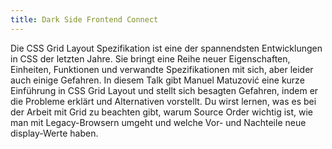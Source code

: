 ```yaml
---
title: Dark Side Frontend Connect
---
```

Die CSS Grid Layout Spezifikation ist eine der spannendsten Entwicklungen in CSS der letzten Jahre. Sie bringt eine Reihe neuer Eigenschaften, Einheiten, Funktionen und verwandte Spezifikationen mit sich, aber leider auch einige Gefahren. In diesem Talk gibt Manuel Matuzović eine kurze Einführung in CSS Grid Layout und stellt sich besagten Gefahren, indem er die Probleme erklärt und Alternativen vorstellt. Du wirst lernen, was es bei der Arbeit mit Grid zu beachten gibt, warum Source Order wichtig ist, wie man mit Legacy-Browsern umgeht und welche Vor- und Nachteile neue display-Werte haben.

